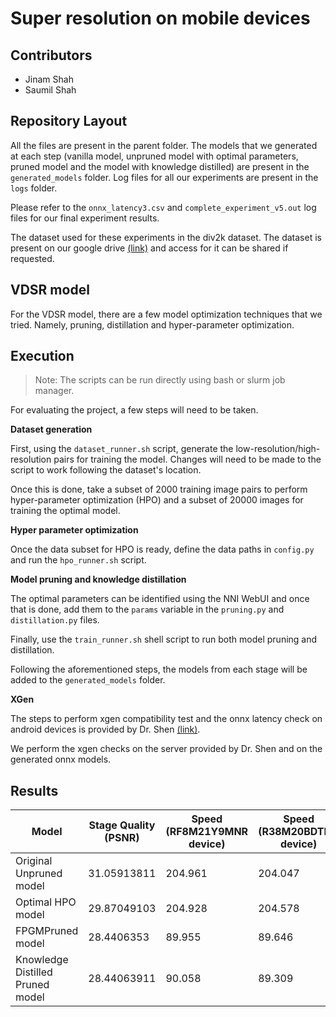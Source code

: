 # Super resolution on mobile devices

## Contributors

* Jinam Shah
* Saumil Shah
  
## Repository Layout

All the files are present in the parent folder. The models that we generated at each step (vanilla model, unpruned model with optimal parameters, pruned model and the model with knowledge distilled) are present in the `generated_models` folder. Log files for all our experiments are present in the `logs` folder.

Please refer to the `onnx_latency3.csv` and `complete_experiment_v5.out` log files for our final experiment results.

The dataset used for these experiments in the div2k dataset. The dataset is present on our google drive [(link)](https://drive.google.com/drive/u/0/folders/0AFsxkLu_BbZoUk9PVA) and access for it can be shared if requested.

## VDSR model

For the VDSR model, there are a few model optimization techniques that we tried. Namely, pruning, distillation and hyper-parameter optimization.

## Execution

> Note: The scripts can be run directly using bash or slurm job manager.

For evaluating the project, a few steps will need to be taken.

**Dataset generation**

First, using the `dataset_runner.sh` script, generate the low-resolution/high-resolution pairs for training the model. Changes will need to be made to the script to work following the dataset's location.

Once this is done, take a subset of 2000 training image pairs to perform hyper-parameter optimization (HPO) and a subset of 20000 images for training the optimal model.

**Hyper parameter optimization**

Once the data subset for HPO is ready, define the data paths in `config.py` and run the `hpo_runner.sh` script.

**Model pruning and knowledge distillation**

The optimal parameters can be identified using the NNI WebUI and once that is done, add them to the `params` variable in the `pruning.py` and `distillation.py` files.

Finally, use the `train_runner.sh` shell script to run both model pruning and distillation.

Following the aforementioned steps, the models from each stage will be added to the `generated_models` folder.

**XGen**

The steps to perform xgen compatibility test and the onnx latency check on android devices is provided by Dr. Shen [(link)](https://docs.google.com/document/d/1guld2E_q42j7scS2lIHnSwJW8pGnTwW1xgOK_QAdi88/edit).

We perform the xgen checks on the server provided by Dr. Shen and on the generated onnx models. 


## Results

| Model | Stage	Quality (PSNR)	| Speed (RF8M21Y9MNR device) | Speed (R38M20BDTME device) | Size (KB) |
| ---- | ---- | ---- | ---- | ---- |
| Original Unpruned model | 31.05913811 | 204.961 | 204.047 | 2700 |
| Optimal HPO model	| 29.87049103 | 204.928 | 204.578 | 2700 |
| FPGMPruned model | 28.4406353 | 89.955 | 89.646 | 996 |
| Knowledge Distilled Pruned model | 28.44063911 | 90.058 | 89.309 | 996 |